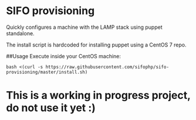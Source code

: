 # SIFO provisioning
Quickly configures a machine with the LAMP stack using puppet standalone.

The install script is hardcoded for installing puppet using a CentOS 7 repo.


##Usage
Execute inside your CentOS machine:

	bash <(curl -s https://raw.githubusercontent.com/sifophp/sifo-provisioning/master/install.sh)


# This is a working in progress project, do not use it yet :)